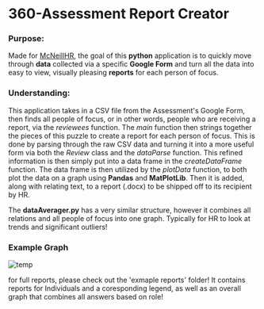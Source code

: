 # 360-Assessment Report Creator
### Purpose:
Made for [McNeillHR](https://www.legacyhr.ca/), the goal of this **python** application is to quickly move through **data** collected via a specific **Google Form** and turn all the data into easy to view, visually pleasing **reports** for each person of focus. 
### Understanding:
This application takes in a CSV file from the Assessment's Google Form, then finds all people of focus, or in other words, people who are receiving a report, via the *reviewees* function.
The *main* function then strings together the pieces of this puzzle to create a report for each person of focus.
This is done by parsing through the raw CSV data and turning it into a more useful form via both the *Review* class and the *dataParse* function. 
This refined information is then simply put into a data frame in the *createDataFrame* function. 
The data frame is then utilized by the *plotData* function, to both plot the data on a graph using **Pandas** and **MatPlotLib**. Then it is added, along with relating text, to a report (.docx) to be shipped off to its recipient by HR.

The **dataAverager.py** has a very similar structure, however it combines all relations and all people of focus into one graph. Typically for HR to look at trends and significant outliers!
### Example Graph
![temp](https://user-images.githubusercontent.com/57197353/141396685-33279d9a-a76d-4720-9b47-c6892ee5219b.jpg)

for full reports, please check out the 'exmaple reports' folder! It contains reports for Individuals and a coresponding legend, as well as an overall graph that combines all answers based on role!
